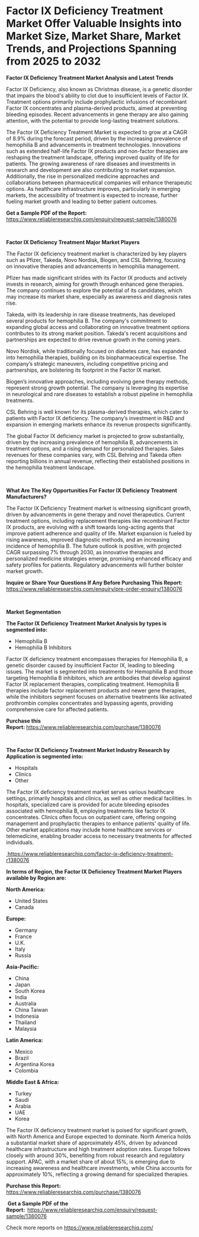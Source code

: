 <p><h1>Factor IX Deficiency Treatment Market Offer Valuable Insights into Market Size, Market Share, Market Trends, and Projections Spanning from 2025 to 2032</h1></p><p><strong>Factor IX Deficiency Treatment Market Analysis and Latest Trends</strong></p>
<p><p>Factor IX Deficiency, also known as Christmas disease, is a genetic disorder that impairs the blood's ability to clot due to insufficient levels of Factor IX. Treatment options primarily include prophylactic infusions of recombinant Factor IX concentrates and plasma-derived products, aimed at preventing bleeding episodes. Recent advancements in gene therapy are also gaining attention, with the potential to provide long-lasting treatment solutions.</p><p>The Factor IX Deficiency Treatment Market is expected to grow at a CAGR of 8.9% during the forecast period, driven by the increasing prevalence of hemophilia B and advancements in treatment technologies. Innovations such as extended half-life Factor IX products and non-factor therapies are reshaping the treatment landscape, offering improved quality of life for patients. The growing awareness of rare diseases and investments in research and development are also contributing to market expansion. Additionally, the rise in personalized medicine approaches and collaborations between pharmaceutical companies will enhance therapeutic options. As healthcare infrastructure improves, particularly in emerging markets, the accessibility of treatment is expected to increase, further fueling market growth and leading to better patient outcomes.</p></p>
<p><strong>Get a Sample PDF of the Report:&nbsp;</strong> <a href="https://www.reliableresearchiq.com/enquiry/request-sample/1380076?utm_campaign=2186&utm_medium=2&utm_source=Github&utm_content=ia&utm_term=03032025&utm_id=factor-ix-deficiency-treatment">https://www.reliableresearchiq.com/enquiry/request-sample/1380076</a></p>
<p>&nbsp;</p>
<p><strong>Factor IX Deficiency Treatment Major Market Players</strong></p>
<p><p>The Factor IX deficiency treatment market is characterized by key players such as Pfizer, Takeda, Novo Nordisk, Biogen, and CSL Behring, focusing on innovative therapies and advancements in hemophilia management. </p><p>Pfizer has made significant strides with its Factor IX products and actively invests in research, aiming for growth through enhanced gene therapies. The company continues to explore the potential of its candidates, which may increase its market share, especially as awareness and diagnosis rates rise.</p><p>Takeda, with its leadership in rare disease treatments, has developed several products for hemophilia B. The company's commitment to expanding global access and collaborating on innovative treatment options contributes to its strong market position. Takeda's recent acquisitions and partnerships are expected to drive revenue growth in the coming years.</p><p>Novo Nordisk, while traditionally focused on diabetes care, has expanded into hemophilia therapies, building on its biopharmaceutical expertise. The company’s strategic maneuvers, including competitive pricing and partnerships, are bolstering its footprint in the Factor IX market.</p><p>Biogen’s innovative approaches, including evolving gene therapy methods, represent strong growth potential. The company is leveraging its expertise in neurological and rare diseases to establish a robust pipeline in hemophilia treatments.</p><p>CSL Behring is well known for its plasma-derived therapies, which cater to patients with Factor IX deficiency. The company’s investment in R&D and expansion in emerging markets enhance its revenue prospects significantly.</p><p>The global Factor IX deficiency market is projected to grow substantially, driven by the increasing prevalence of hemophilia B, advancements in treatment options, and a rising demand for personalized therapies. Sales revenues for these companies vary, with CSL Behring and Takeda often reporting billions in annual revenue, reflecting their established positions in the hemophilia treatment landscape.</p></p>
<p>&nbsp;</p>
<p><strong>What Are The Key Opportunities For Factor IX Deficiency Treatment Manufacturers?</strong></p>
<p><p>The Factor IX Deficiency Treatment market is witnessing significant growth, driven by advancements in gene therapy and novel therapeutics. Current treatment options, including replacement therapies like recombinant Factor IX products, are evolving with a shift towards long-acting agents that improve patient adherence and quality of life. Market expansion is fueled by rising awareness, improved diagnostic methods, and an increasing incidence of hemophilia B. The future outlook is positive, with projected CAGR surpassing 7% through 2030, as innovative therapies and personalized medicine strategies emerge, promising enhanced efficacy and safety profiles for patients. Regulatory advancements will further bolster market growth.</p></p>
<p><strong>Inquire or Share Your Questions If Any Before Purchasing This Report:</strong> <a href="https://www.reliableresearchiq.com/enquiry/pre-order-enquiry/1380076?utm_campaign=2186&utm_medium=2&utm_source=Github&utm_content=ia&utm_term=03032025&utm_id=factor-ix-deficiency-treatment">https://www.reliableresearchiq.com/enquiry/pre-order-enquiry/1380076</a></p>
<p>&nbsp;</p>
<p><strong>Market Segmentation</strong></p>
<p><strong>The Factor IX Deficiency Treatment Market Analysis by types is segmented into:</strong></p>
<p><ul><li>Hemophilia B</li><li>Hemophilia B Inhibitors</li></ul></p>
<p><p>Factor IX deficiency treatment encompasses therapies for Hemophilia B, a genetic disorder caused by insufficient Factor IX, leading to bleeding issues. The market is segmented into treatments for Hemophilia B and those targeting Hemophilia B inhibitors, which are antibodies that develop against Factor IX replacement therapies, complicating treatment. Hemophilia B therapies include factor replacement products and newer gene therapies, while the inhibitors segment focuses on alternative treatments like activated prothrombin complex concentrates and bypassing agents, providing comprehensive care for affected patients.</p></p>
<p><strong>Purchase this Report:&nbsp;</strong><a href="https://www.reliableresearchiq.com/purchase/1380076?utm_campaign=2186&utm_medium=2&utm_source=Github&utm_content=ia&utm_term=03032025&utm_id=factor-ix-deficiency-treatment">https://www.reliableresearchiq.com/purchase/1380076</a></p>
<p>&nbsp;</p>
<p><strong>The Factor IX Deficiency Treatment Market Industry Research by Application is segmented into:</strong></p>
<p><ul><li>Hospitals</li><li>Clinics</li><li>Other</li></ul></p>
<p><p>The Factor IX deficiency treatment market serves various healthcare settings, primarily hospitals and clinics, as well as other medical facilities. In hospitals, specialized care is provided for acute bleeding episodes associated with hemophilia B, employing treatments like factor IX concentrates. Clinics often focus on outpatient care, offering ongoing management and prophylactic therapies to enhance patients' quality of life. Other market applications may include home healthcare services or telemedicine, enabling broader access to necessary treatments for affected individuals.</p></p>
<p><a href="https://www.reliableresearchiq.com/factor-ix-deficiency-treatment-r1380076?utm_campaign=2186&utm_medium=2&utm_source=Github&utm_content=ia&utm_term=03032025&utm_id=factor-ix-deficiency-treatment">&nbsp;https://www.reliableresearchiq.com/factor-ix-deficiency-treatment-r1380076</a></p>
<p><strong>In terms of Region, the Factor IX Deficiency Treatment Market Players available by Region are:</strong></p>
<p>
    <p> <strong> North America: </strong>
        <ul>
            <li>United States</li>
            <li>Canada</li>
        </ul>
        </p> 
    <p> <strong> Europe: </strong>
        <ul>
            <li>Germany</li>
            <li>France</li>
            <li>U.K.</li>
            <li>Italy</li>
            <li>Russia</li>
        </ul>
        </p> 
    <p> <strong> Asia-Pacific: </strong>
        <ul>
            <li>China</li>
            <li>Japan</li>
            <li>South Korea</li>
            <li>India</li>
            <li>Australia</li>
            <li>China Taiwan</li>
            <li>Indonesia</li>
            <li>Thailand</li>
            <li>Malaysia</li>
        </ul>
        </p> 
    <p> <strong> Latin America: </strong>
        <ul>
            <li>Mexico</li>
            <li>Brazil</li>
            <li>Argentina Korea</li>
            <li>Colombia</li>
        </ul>
        </p> 
    <p> <strong> Middle East & Africa: </strong>
        <ul>
            <li>Turkey</li>
            <li>Saudi</li>
            <li>Arabia</li>
            <li>UAE</li>
            <li>Korea</li>
        </ul>
    </p>
    </p>
<p><p>The Factor IX deficiency treatment market is poised for significant growth, with North America and Europe expected to dominate. North America holds a substantial market share of approximately 45%, driven by advanced healthcare infrastructure and high treatment adoption rates. Europe follows closely with around 30%, benefiting from robust research and regulatory support. APAC, with a market share of about 15%, is emerging due to increasing awareness and healthcare investments, while China accounts for approximately 10%, reflecting a growing demand for specialized therapies.</p></p>
<p><strong>Purchase this Report: </strong><a href="https://www.reliableresearchiq.com/purchase/1380076?utm_campaign=2186&utm_medium=2&utm_source=Github&utm_content=ia&utm_term=03032025&utm_id=factor-ix-deficiency-treatment">https://www.reliableresearchiq.com/purchase/1380076</a></p>
<p>&nbsp;<strong>Get a Sample PDF of the Report:&nbsp;&nbsp;</strong><a href="https://www.reliableresearchiq.com/enquiry/request-sample/1380076?utm_campaign=2186&utm_medium=2&utm_source=Github&utm_content=ia&utm_term=03032025&utm_id=factor-ix-deficiency-treatment">https://www.reliableresearchiq.com/enquiry/request-sample/1380076</a></p>
<p><strong></strong></p>
<p>Check more reports on <a href="https://www.reliableresearchiq.com/?utm_campaign=2186&utm_medium=2&utm_source=Github&utm_content=ia&utm_term=03032025&utm_id=factor-ix-deficiency-treatment">https://www.reliableresearchiq.com/</a></p>